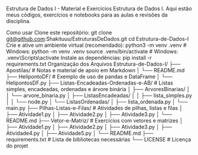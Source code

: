Estrutura de Dados I - Material e Exercícios
Estrutura de Dados I. Aqui estão meus códigos, exercícios e notebooks para as aulas e revisões da disciplina.

Como usar
Clone este repositório:
git clone git@github.com:Shakituuu/EstruturasDeDados.git
cd Estrutura-de-Dados-I
Crie e ative um ambiente virtual (recomendado):
python3 -m venv .venv      # Windows: python -m venv .venv 
source .venv/bin/activate  # Windows: .venv\Scripts\activate
Instale as dependências:
pip install -r requirements.txt
Organização dos Arquivos
Estrutura-de-Dados-I/
├── Apostilas/                      # Notas e material de apoio em Markdown
│   └── README.md
├── HelipontoDF/                    # Exemplo de uso de pandas e DataFrame
│   └── HelipontosDF.py
├── Listas-Encadeadas-Ordenadas-e-AB/  # Listas simples, encadeadas, ordenadas e árvore binária
│   ├── ArvoresBinarias/
│   │   └── arvore_binaria.py
│   ├── ListasEncadeadas/
│   │   ├── lista_simples.py
│   │   └── node.py
│   └── ListasOrdenadas/
│       ├── lista_ordenada.py
│       └── main.py
├── Pilhas-Listas-e-Filas/          # Atividades de pilhas, listas e filas
│   ├── Atividade1.py
│   ├── Atividade2.py
│   ├── Atividade3.py
│   └── README.md
├── Vetor-e-Matriz/                 # Exercícios com vetores e matrizes
│   ├── Atividade1.py
│   ├── Atividade2.py
│   ├── Atividade3.py
│   ├── Atividade4.py
│   ├── Atividade5.py
│   └── README.md
├── requirements.txt                # Lista de bibliotecas necessárias
└── LICENSE                         # Licença do projet
